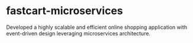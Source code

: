 # fastcart-microservices
 Developed a highly scalable and efficient online shopping application with event-driven design leveraging microservices architecture.
